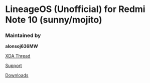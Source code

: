 # LineageOS (Unofficial) for Redmi Note 10 (sunny/mojito)

### Maintained by

**alonsoj636MW**

[XDA Thread](https://forum.xda-developers.com/t/rom-13-unofficial-lineageos-20-sunny-mojito.4436693/)

[Support](https://t.me/rn10potato)

[Downloads](https://sourceforge.net/projects/alonso-lineage-releases/files/)
